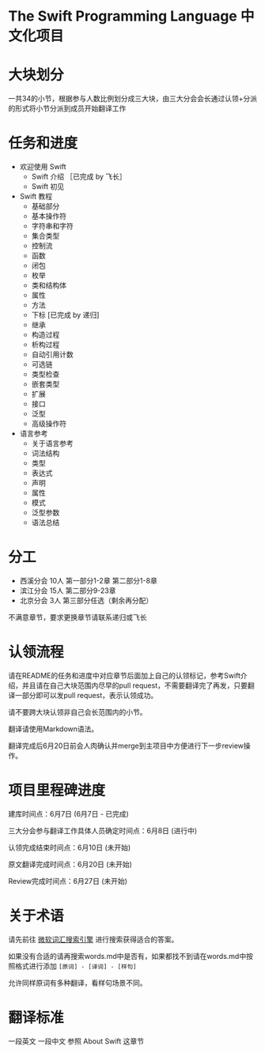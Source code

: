 The Swift Programming Language 中文化项目
========================================

# 大块划分

一共34的小节，根据参与人数比例划分成三大块，由三大分会会长通过认领+分派的形式将小节分派到成员开始翻译工作

# 任务和进度

* 欢迎使用 Swift
   * Swift 介绍 ［已完成 by 飞长］
   * Swift 初见
* Swift 教程
   * 基础部分
   * 基本操作符
   * 字符串和字符
   * 集合类型
   * 控制流
   * 函数
   * 闭包
   * 枚举
   * 类和结构体
   * 属性
   * 方法
   * 下标  [已完成 by 递归]
   * 继承
   * 构造过程
   * 析构过程
   * 自动引用计数
   * 可选链
   * 类型检查
   * 嵌套类型
   * 扩展
   * 接口
   * 泛型
   * 高级操作符
* 语言参考
   * 关于语言参考
   * 词法结构
   * 类型
   * 表达式
   * 声明
   * 属性
   * 模式
   * 泛型参数
   * 语法总结

# 分工
* 西溪分会 10人 第一部分1-2章 第二部分1-8章
* 滨江分会 15人 第二部分9-23章
* 北京分会 3人  第三部分任选（剩余再分配）

不满意章节，要求更换章节请联系递归或飞长

# 认领流程

请在README的任务和进度中对应章节后面加上自己的认领标记，参考Swift介绍，并且请在自己大块范围内尽早的pull request，不需要翻译完了再发，只要翻译一部分即可以发pull request，表示认领成功。

请不要跨大块认领非自己会长范围内的小节。

翻译请使用Markdown语法。

翻译完成后6月20日前会人肉确认并merge到主项目中方便进行下一步review操作。

# 项目里程碑进度

建库时间点：6月7日 (6月7日 - 已完成)

三大分会参与翻译工作具体人员确定时间点：6月8日 (进行中)

认领完成结束时间点：6月10日 (未开始)

原文翻译完成时间点：6月20日 (未开始)

Review完成时间点：6月27日 (未开始)

# 关于术语

请先前往 [微软词汇搜索引擎](http://www.microsoft.com/Language/zh-cn/Search.aspx) 进行搜索获得适合的答案。

如果没有合适的请再搜索words.md中是否有，如果都找不到请在words.md中按照格式进行添加 `[原词] - [译词] - [样句]`

允许同样原词有多种翻译，看样句场景不同。

# 翻译标准

一段英文 一段中文 参照 About Swift 这章节
